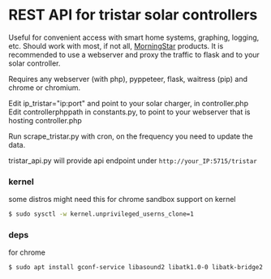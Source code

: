# REST API for tristar solar controllers

Useful for convenient access with smart home systems, graphing, logging, etc. Should work with most, if not all, [MorningStar](https://www.morningstarcorp.com/) products. It is recommended to use a webserver and proxy the traffic to flask and to your solar controller.  

Requires any webserver (with php), pyppeteer, flask, waitress (pip) and chrome or chromium.  

Edit ip_tristar="ip:port" and point to your solar charger, in controller.php  
Edit controllerphppath in constants.py, to point to your webserver that is hosting controller.php  

Run scrape_tristar.py with cron, on the frequency you need to update the data.  

tristar_api.py will provide api endpoint under ``http://your_IP:5715/tristar``  


### kernel
some distros might need this for chrome sandbox support on kernel 
```sh
$ sudo sysctl -w kernel.unprivileged_userns_clone=1
```

### deps
for chrome
```sh
$ sudo apt install gconf-service libasound2 libatk1.0-0 libatk-bridge2.0-0 libc6 libcairo2 libcups2 libdbus-1-3 libexpat1 libfontconfig1 libgcc1 libgconf-2-4 libgdk-pixbuf2.0-0 libglib2.0-0 libgtk-3-0 libnspr4 libpango-1.0-0 libpangocairo-1.0-0 libstdc++6 libx11-6 libx11-xcb1 libxcb1 libxcomposite1 libxcursor1 libxdamage1 libxext6 libxfixes3 libxi6 libxrandr2 libxrender1 libxss1 libxtst6 ca-certificates fonts-liberation libappindicator1 libnss3 lsb-release xdg-utils wget
```
